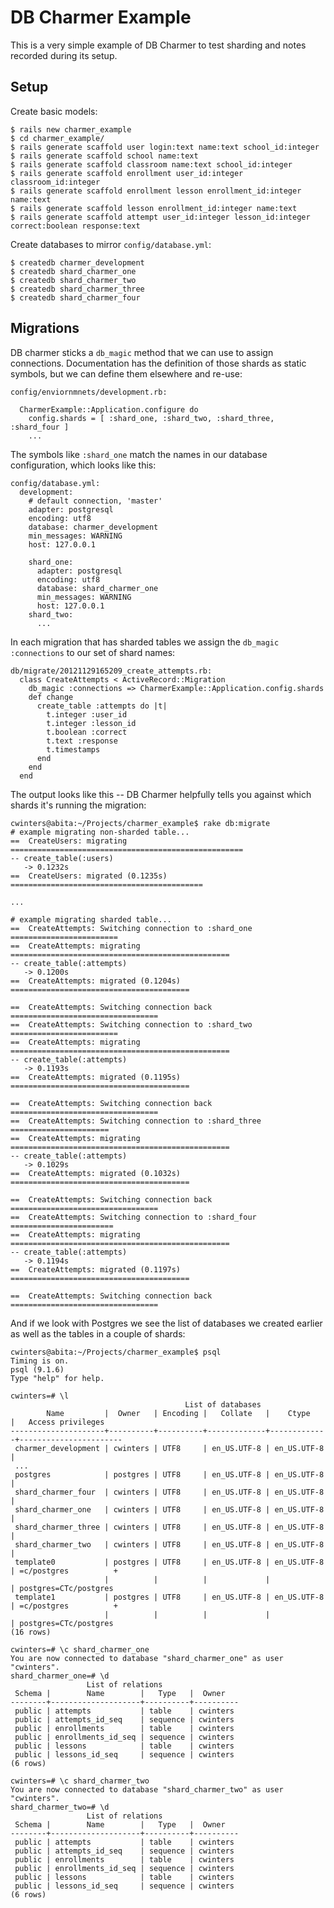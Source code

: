 # DB Charmer Example

This is a very simple example of DB Charmer to test sharding and
notes recorded during its setup.

## Setup

Create basic models:

    $ rails new charmer_example
    $ cd charmer_example/
    $ rails generate scaffold user login:text name:text school_id:integer
    $ rails generate scaffold school name:text
    $ rails generate scaffold classroom name:text school_id:integer
    $ rails generate scaffold enrollment user_id:integer classroom_id:integer
    $ rails generate scaffold enrollment lesson enrollment_id:integer name:text
    $ rails generate scaffold lesson enrollment_id:integer name:text
    $ rails generate scaffold attempt user_id:integer lesson_id:integer correct:boolean response:text

Create databases to mirror `config/database.yml`:

    $ createdb charmer_development
    $ createdb shard_charmer_one
    $ createdb shard_charmer_two
    $ createdb shard_charmer_three
    $ createdb shard_charmer_four

## Migrations

DB charmer sticks a `db_magic` method that we can use to assign
connections. Documentation has the definition of those shards as
static symbols, but we can define them elsewhere and re-use:

    config/enviornmnets/development.rb:
    
      CharmerExample::Application.configure do
        config.shards = [ :shard_one, :shard_two, :shard_three, :shard_four ]
        ...

The symbols like `:shard_one` match the names in
our database configuration, which looks like this:

    config/database.yml:
      development:
        # default connection, 'master'
        adapter: postgresql
        encoding: utf8
        database: charmer_development
        min_messages: WARNING
        host: 127.0.0.1
      
        shard_one:
          adapter: postgresql
          encoding: utf8
          database: shard_charmer_one
          min_messages: WARNING
          host: 127.0.0.1
        shard_two:
          ...

In each migration that has sharded tables we assign the
`db_magic :connections` to our set of shard names:

    db/migrate/20121129165209_create_attempts.rb:
      class CreateAttempts < ActiveRecord::Migration
        db_magic :connections => CharmerExample::Application.config.shards
        def change
          create_table :attempts do |t|
            t.integer :user_id
            t.integer :lesson_id
            t.boolean :correct
            t.text :response
            t.timestamps
          end
        end
      end

The output looks like this -- DB Charmer helpfully tells you
against which shards it's running the migration:

    cwinters@abita:~/Projects/charmer_example$ rake db:migrate
    # example migrating non-sharded table...
    ==  CreateUsers: migrating ====================================================
    -- create_table(:users)
       -> 0.1232s
    ==  CreateUsers: migrated (0.1235s) ===========================================

    ...
    
    # example migrating sharded table...
    ==  CreateAttempts: Switching connection to :shard_one ========================
    ==  CreateAttempts: migrating =================================================
    -- create_table(:attempts)
       -> 0.1200s
    ==  CreateAttempts: migrated (0.1204s) ========================================
    
    ==  CreateAttempts: Switching connection back =================================
    ==  CreateAttempts: Switching connection to :shard_two ========================
    ==  CreateAttempts: migrating =================================================
    -- create_table(:attempts)
       -> 0.1193s
    ==  CreateAttempts: migrated (0.1195s) ========================================
    
    ==  CreateAttempts: Switching connection back =================================
    ==  CreateAttempts: Switching connection to :shard_three ======================
    ==  CreateAttempts: migrating =================================================
    -- create_table(:attempts)
       -> 0.1029s
    ==  CreateAttempts: migrated (0.1032s) ========================================
    
    ==  CreateAttempts: Switching connection back =================================
    ==  CreateAttempts: Switching connection to :shard_four =======================
    ==  CreateAttempts: migrating =================================================
    -- create_table(:attempts)
       -> 0.1194s
    ==  CreateAttempts: migrated (0.1197s) ========================================
    
    ==  CreateAttempts: Switching connection back =================================

And if we look with Postgres we see the list of databases we
created earlier as well as the tables in a couple of shards:

    cwinters@abita:~/Projects/charmer_example$ psql 
    Timing is on.
    psql (9.1.6)
    Type "help" for help.
    
    cwinters=# \l
                                           List of databases
            Name         |  Owner   | Encoding |   Collate   |    Ctype    |   Access privileges   
    ---------------------+----------+----------+-------------+-------------+-----------------------
     charmer_development | cwinters | UTF8     | en_US.UTF-8 | en_US.UTF-8 | 
     ...
     postgres            | postgres | UTF8     | en_US.UTF-8 | en_US.UTF-8 | 
     shard_charmer_four  | cwinters | UTF8     | en_US.UTF-8 | en_US.UTF-8 | 
     shard_charmer_one   | cwinters | UTF8     | en_US.UTF-8 | en_US.UTF-8 | 
     shard_charmer_three | cwinters | UTF8     | en_US.UTF-8 | en_US.UTF-8 | 
     shard_charmer_two   | cwinters | UTF8     | en_US.UTF-8 | en_US.UTF-8 | 
     template0           | postgres | UTF8     | en_US.UTF-8 | en_US.UTF-8 | =c/postgres          +
                         |          |          |             |             | postgres=CTc/postgres
     template1           | postgres | UTF8     | en_US.UTF-8 | en_US.UTF-8 | =c/postgres          +
                         |          |          |             |             | postgres=CTc/postgres
    (16 rows)
    
    cwinters=# \c shard_charmer_one 
    You are now connected to database "shard_charmer_one" as user "cwinters".
    shard_charmer_one=# \d
                     List of relations
     Schema |        Name        |   Type   |  Owner   
    --------+--------------------+----------+----------
     public | attempts           | table    | cwinters
     public | attempts_id_seq    | sequence | cwinters
     public | enrollments        | table    | cwinters
     public | enrollments_id_seq | sequence | cwinters
     public | lessons            | table    | cwinters
     public | lessons_id_seq     | sequence | cwinters
    (6 rows)
    
    cwinters=# \c shard_charmer_two 
    You are now connected to database "shard_charmer_two" as user "cwinters".
    shard_charmer_two=# \d
                     List of relations
     Schema |        Name        |   Type   |  Owner   
    --------+--------------------+----------+----------
     public | attempts           | table    | cwinters
     public | attempts_id_seq    | sequence | cwinters
     public | enrollments        | table    | cwinters
     public | enrollments_id_seq | sequence | cwinters
     public | lessons            | table    | cwinters
     public | lessons_id_seq     | sequence | cwinters
    (6 rows)
